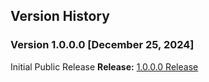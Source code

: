 ## Version History

### Version 1.0.0.0 [December 25, 2024]
Initial Public Release
**Release:** [1.0.0.0 Release](https://github.com/shriprem/StayAwake_NPP_Plugin/releases/tag/v1.0.0.0)

